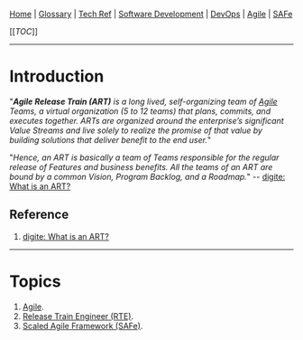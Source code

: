 [Home](/Slalom-LLC/Slalom-Consulting) | [Glossary](/Glossary) | [Tech Ref](/Tech-Ref) | [Software Development](/Tech-Ref/Software-Development) | [DevOps](/Tech-Ref/Software-Development/DevOps-\(Development-and-IT-Operations\)) | [Agile](/Tech-Ref/Software-Development/Agile) | [SAFe](/Tech-Ref/Software-Development/Agile/SAFe-\(Scaled-Agile-Framework\))


[[_TOC_]]

---
# Introduction
"_***Agile Release Train (ART)*** is a long lived, self-organizing team of [Agile](/Tech-Ref/Software-Development/Agile) Teams, a virtual organization (5 to 12 teams) that plans, commits, and executes together. ARTs are organized around the enterprise’s significant Value Streams and live solely to realize the promise of that value by building solutions that deliver benefit to the end user._"

"_Hence, an ART is basically a team of Teams responsible for the regular release of Features and business benefits. All the teams of an ART are bound by a common Vision, Program Backlog, and a Roadmap._" -- [digite: What is an ART?](https://www.digite.com/nao-categorizado/agile-release-train-art/)

## Reference
1. [digite: What is an ART?](https://www.digite.com/nao-categorizado/agile-release-train-art/)

---
# Topics
1. [Agile](/Tech-Ref/Software-Development/Agile).
1. [Release Train Engineer (RTE)](/Tech-Ref/Software-Development/Agile/SAFe-\(Scaled-Agile-Framework\)/ART-\(Agile-Release-Train\)/RTE-\(Release-Train-Engineer\)).
1. [Scaled Agile Framework (SAFe)](/Tech-Ref/Software-Development/Agile/SAFe-\(Scaled-Agile-Framework\)).
